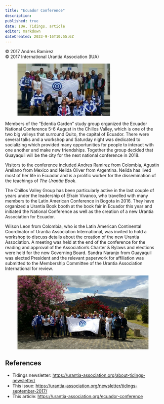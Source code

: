 ```yaml
---
title: "Ecuador Conference"
description: 
published: true
date: IUA, Tidings, article
editor: markdown
dateCreated: 2023-9-16T10:55:6Z
---
```


<p class="v-card v-sheet theme--light gray lighten-3 px-2">© 2017 Andres Ramirez<br>© 2017 International Urantia Association (IUA)</p>

<figure id="Figure_1" class="image urantiapedia image-style-align-left">
<img src="../../../image/article/IUA_Tidings/Ecuador-Conf-2017-1-300x168.jpg">
</figure>

Members of the “Edentia Garden” study group organized the Ecuador National Conference 5-6 August in the Chillos Valley, which is one of the two big valleys that surround Quito, the capital of Ecuador. There were several talks and a workshop and Saturday night was dedicated to socializing which provided many opportunities for people to interact with one another and make new friendships. Together the group decided that Guayaquil will be the city for the next national conference in 2018. 

Visitors to the conference included Andres Ramirez from Colombia, Agustin Arellano from Mexico and Nelida Oliver from Argentina. Nelida has lived most of her life in Ecuador and is a prolific worker for the dissemination of the teachings of _The Urantia Book_.  

The Chillos Valley Group has been particularly active in the last couple of years under the leadership of Efrain Vivanco, who travelled with many members to the Latin American Conference in Bogota in 2016. They have organized a Urantia Book booth at the book fair in Ecuador this year and initiated the National Conference as well as the creation of a new Urantia Association for Ecuador.  

Wilson Leon from Colombia, who is the Latin American Continental Coordinator of Urantia Association International, was invited to hold a workshop to discuss details about the creation of the new Urantia Association. A meeting was held at the end of the conference for the reading and approval of the Association’s Charter & Bylaws and elections were held for the new Governing Board. Sandra Naranjo from Guayaquil was elected President and the relevant paperwork for affiliation was submitted to the Membership Committee of the Urantia Association International for review.  
<br style="clear:both;"/>

<figure id="Figure_2" class="image urantiapedia">
<img src="../../../image/article/IUA_Tidings/Ecuador-Conf-2017-2.jpg">
</figure>


## References

- Tidings newsletter: https://urantia-association.org/about-tidings-newsletter/
- This issue: https://urantia-association.org/newsletter/tidings-september-2017/
- This article: https://urantia-association.org/ecuador-conference